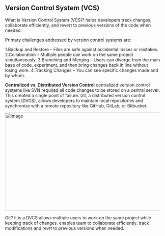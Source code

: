 **Version Control System (VCS)**
----------------------------------------------------
What is Version Control System (VCS)?
helps developers track changes, collaborate efficiently, and revert to previous versions of the code when needed. 

Primary challenges addressed by version control systems are:

1.Backup and Restore – Files are safe against accidental losses or mistakes.
2.Collaboration – Multiple people can work on the same project simultaneously.
3.Branching and Merging – Users can diverge from the main base of code, experiment, and then bring changes back in line without losing work.
4.Tracking Changes – You can see specific changes made and by whom.

**Centralized vs. Distributed Version Control**
centralized version control systems like SVN required all code changes to be stored on a central server. This created a single point of failure. Git, a distributed version control system (DVCS), allows developers to maintain local repositories and synchronize with a remote repository like GitHub, GitLab, or Bitbucket.

<img width="1018" height="320" alt="image" src="https://github.com/user-attachments/assets/c92493ad-3d4f-4357-9e52-60903baf3d75" />

Git?
it is a DVCS
allows multiple users to work on the same project while keeping track of changes.
enables team to collaborate efficiently. track modifications and revrt to previous versions when needed.
